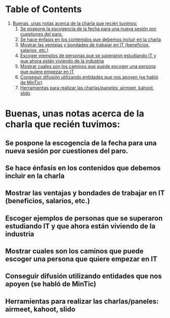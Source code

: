 
# Table of Contents

1.  [Buenas, unas notas acerca de la charla que recién tuvimos:](#org43ddcae)
    1.  [Se pospone la escogencia de la fecha para una nueva sesión por cuestiones del paro.](#orgaf872a5)
    2.  [Se hace énfasis en los contenidos que debemos incluir en la charla](#org3889042)
    3.  [Mostrar las ventajas y bondades de trabajar en IT (beneficios, salarios, etc.)](#org4cd6b7b)
    4.  [Escoger ejemplos de personas que se superaron estudiando IT y que ahora están viviendo de la industria](#orga776278)
    5.  [Mostrar cuales son los caminos que puede escoger una persona que quiere empezar en IT](#orgda31425)
    6.  [Conseguir difusión utilizando entidades que nos apoyen (se habló de MinTic)](#org35470c4)
    7.  [Herramientas para realizar las charlas/paneles: airmeet, kahoot, slido](#org397e580)


<a id="org43ddcae"></a>

# Buenas, unas notas acerca de la charla que recién tuvimos:


<a id="orgaf872a5"></a>

## Se pospone la escogencia de la fecha para una nueva sesión por cuestiones del paro.


<a id="org3889042"></a>

## Se hace énfasis en los contenidos que debemos incluir en la charla


<a id="org4cd6b7b"></a>

## Mostrar las ventajas y bondades de trabajar en IT (beneficios, salarios, etc.)


<a id="orga776278"></a>

## Escoger ejemplos de personas que se superaron estudiando IT y que ahora están viviendo de la industria


<a id="orgda31425"></a>

## Mostrar cuales son los caminos que puede escoger una persona que quiere empezar en IT


<a id="org35470c4"></a>

## Conseguir difusión utilizando entidades que nos apoyen (se habló de MinTic)


<a id="org397e580"></a>

## Herramientas para realizar las charlas/paneles: airmeet, kahoot, slido

